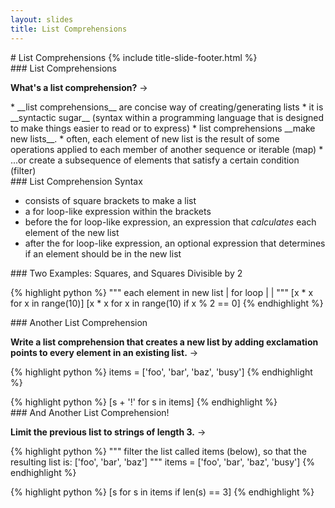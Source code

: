 ```yaml
---
layout: slides
title: List Comprehensions 
---
```

<section markdown="block" class="title-slide">
#  List Comprehensions
{% include title-slide-footer.html %}
</section>

<section markdown="block">
###  List Comprehensions

__What's a list comprehension?__ &rarr;


<div class="incremental" markdown="block">
* __list comprehensions__ are concise way of creating/generating lists
* it is __syntactic sugar__ (syntax within a programming language that is designed to make things easier to read or to express) 
* list comprehensions __make new lists__.
* often, each element of new list is the result of some operations applied to each member of another sequence or iterable (map)
* ...or create a subsequence of elements that satisfy a certain condition (filter)

</div>
</section>

<section markdown="block">
###  List Comprehension Syntax

* consists of square brackets to make a list
* a for loop-like expression within the brackets
* before the for loop-like expression, an expression that _calculates_ each element of the new list
* after the for loop-like expression, an optional expression that determines if an element should be in the new list
</section>

<section markdown="block">
###  Two Examples: Squares, and Squares Divisible by 2

{% highlight python %}
"""  each element in new list
     | for loop 
     | |  """
[x * x for x in range(10)]
[x * x for x in range(10) if x % 2 == 0]
{% endhighlight %}
</section>

<section markdown="block">
###  Another List Comprehension

__Write a list comprehension that creates a new list by adding exclamation points to every element in an existing list.__ &rarr;

{% highlight python %}
items = ['foo', 'bar', 'baz', 'busy']
{% endhighlight %}

<div class="incremental" markdown="block">
{% highlight python %}
[s + '!' for s in items]
{% endhighlight %}
</div>
</section>

<section markdown="block">
###  And Another List Comprehension!

__Limit the previous list to strings of length 3.__ &rarr;

{% highlight python %}
"""
filter the list called items (below), so that the resulting list is:
['foo', 'bar', 'baz']
"""
items = ['foo', 'bar', 'baz', 'busy']
{% endhighlight %}

<div class="incremental" markdown="block">
{% highlight python %}
[s for s in items if len(s) == 3]
{% endhighlight %}
</div>
</section>
